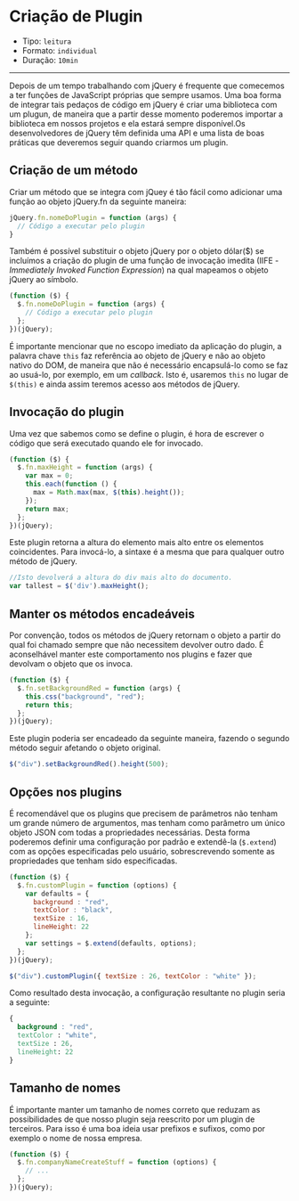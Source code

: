 # Criação de Plugin

* Tipo: `leitura`
* Formato: `individual`
* Duração: `10min`

***

Depois de um tempo trabalhando com jQuery é frequente que comecemos a ter funções de JavaScript próprias que sempre usamos. Uma boa forma de integrar tais pedaços de código em jQuery é criar uma biblioteca com um plugun, de maneira que a partir desse momento poderemos importar a biblioteca em nossos projetos e ela estará sempre disponível.Os desenvolvedores de jQuery têm definida uma API e uma lista de boas práticas que deveremos seguir quando criarmos um plugin.

## Criação de um método

Criar um método que se integra com jQuey é tão fácil como adicionar uma função ao objeto jQuery.fn da seguinte maneira:

```js
jQuery.fn.nomeDoPlugin = function (args) {
  // Código a executar pelo plugin
}
```

Também é possível substituir o objeto jQuery por o objeto dólar($) se incluímos a criação do plugin de uma função de invocação imedita (IIFE - *Immediately Invoked Function Expression*) na qual mapeamos o objeto jQuery ao símbolo.

```js
(function ($) {
  $.fn.nomeDoPlugin = function (args) {
    // Código a executar pelo plugin
  };
})(jQuery);
```
É importante mencionar que no escopo imediato da aplicação do plugin, a palavra chave `this` faz referência ao objeto de jQuery e não ao objeto nativo do DOM, de maneira que não é necessário encapsulá-lo como se faz ao usuá-lo, por exemplo, em um *callback*. Isto é, usaremos `this` no lugar de `$(this)` e ainda assim teremos acesso aos métodos de jQuery.

## Invocação do plugin

Uma vez que sabemos como se define o plugin, é hora de escrever o código que será executado quando ele for invocado.

```js
(function ($) {
  $.fn.maxHeight = function (args) {
    var max = 0;
    this.each(function () {
      max = Math.max(max, $(this).height());
    });
    return max;
  };
})(jQuery);
```

Este plugin retorna a altura do elemento mais alto entre os elementos coincidentes. Para invocá-lo, a sintaxe é a mesma que para qualquer outro método de jQuery.

```js
//Isto devolverá a altura do div mais alto do documento.
var tallest = $('div').maxHeight();
```

## Manter os métodos encadeáveis

Por convenção, todos os métodos de jQuery retornam o objeto a partir do qual foi chamado sempre que não necessitem devolver outro dado. É aconselhável manter este comportamento nos plugins e fazer que devolvam o objeto que os invoca.

```js
(function ($) {
  $.fn.setBackgroundRed = function (args) {
    this.css("background", "red");
    return this;
  };
})(jQuery);
```
Este plugin poderia ser encadeado da seguinte maneira, fazendo o segundo método seguir afetando o objeto original.

```js
$("div").setBackgroundRed().height(500);
```

## Opções nos plugins

É recomendável que os plugins que precisem de parâmetros não tenham um grande número de argumentos, mas tenham como parâmetro um único objeto JSON com todas a propriedades necessárias. Desta forma poderemos definir uma configuração por padrão e extendê-la (`$.extend`) com as opções especificadas pelo usuário, sobrescrevendo somente as propriedades que tenham sido especificadas. 

```js
(function ($) {
  $.fn.customPlugin = function (options) {
    var defaults = {
      background : "red",
      textColor : "black",
      textSize : 16,
      lineHeight: 22
    };
    var settings = $.extend(defaults, options);
  };
})(jQuery);

$("div").customPlugin({ textSize : 26, textColor : "white" });
```

Como resultado desta invocação, a configuração resultante no plugin seria a seguinte:

```css
{
  background : "red",
  textColor : "white",
  textSize : 26,
  lineHeight: 22
}
```

## Tamanho de nomes

É importante manter um tamanho de nomes correto que reduzam as possibilidades de que nosso plugin seja reescrito por um plugin de terceiros. Para isso é uma boa ideia usar prefixos e sufixos, como por exemplo o nome de nossa empresa.

```js
(function ($) {
  $.fn.companyNameCreateStuff = function (options) {
    // ...
  };
})(jQuery);
```
